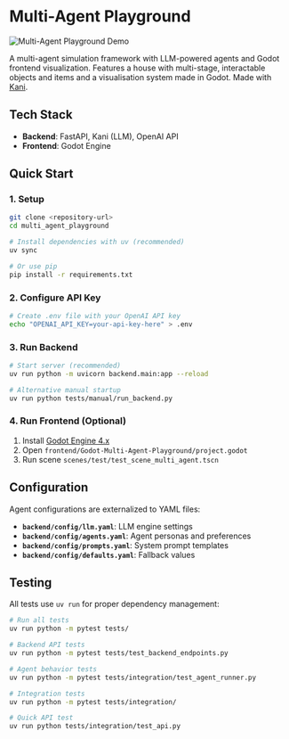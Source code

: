 # Multi-Agent Playground

![Multi-Agent Playground Demo](assets/multi_agent_playground_demo.gif)

A multi-agent simulation framework with LLM-powered agents and Godot frontend visualization. Features a house with multi-stage, interactable objects and items and a visualisation system made in Godot. Made with [Kani](https://github.com/zhudotexe/kani).

## Tech Stack
- **Backend**: FastAPI, Kani (LLM), OpenAI API
- **Frontend**: Godot Engine

## Quick Start

### 1. Setup
```bash
git clone <repository-url>
cd multi_agent_playground

# Install dependencies with uv (recommended)
uv sync

# Or use pip
pip install -r requirements.txt
```

### 2. Configure API Key
```bash
# Create .env file with your OpenAI API key
echo "OPENAI_API_KEY=your-api-key-here" > .env
```

### 3. Run Backend
```bash
# Start server (recommended)
uv run python -m uvicorn backend.main:app --reload

# Alternative manual startup
uv run python tests/manual/run_backend.py
```

### 4. Run Frontend (Optional)
1. Install [Godot Engine 4.x](https://godotengine.org/)
2. Open `frontend/Godot-Multi-Agent-Playground/project.godot`
3. Run scene `scenes/test/test_scene_multi_agent.tscn`

## Configuration

Agent configurations are externalized to YAML files:

- **`backend/config/llm.yaml`**: LLM engine settings
- **`backend/config/agents.yaml`**: Agent personas and preferences
- **`backend/config/prompts.yaml`**: System prompt templates
- **`backend/config/defaults.yaml`**: Fallback values

## Testing

All tests use `uv run` for proper dependency management:

```bash
# Run all tests
uv run python -m pytest tests/

# Backend API tests
uv run python -m pytest tests/test_backend_endpoints.py

# Agent behavior tests
uv run python -m pytest tests/integration/test_agent_runner.py

# Integration tests
uv run python -m pytest tests/integration/

# Quick API test
uv run python tests/integration/test_api.py
```

